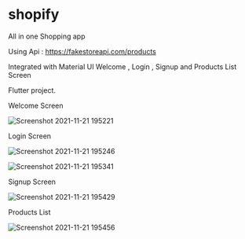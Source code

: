 # shopify
All in one Shopping app 

Using Api : https://fakestoreapi.com/products

Integrated with Material UI
Welcome , Login , Signup and Products List Screen

Flutter project.

Welcome Screen

![Screenshot 2021-11-21 195221](https://user-images.githubusercontent.com/89484385/142766222-55a79eca-b74a-464f-9fee-44e4e894628c.png)

Login Screen

![Screenshot 2021-11-21 195246](https://user-images.githubusercontent.com/89484385/142766228-270b7c00-2389-4726-86c2-9a482abbb614.png)

![Screenshot 2021-11-21 195341](https://user-images.githubusercontent.com/89484385/142766235-0c331fe6-223f-41f7-9e82-e660f4baaddd.png)

Signup Screen

![Screenshot 2021-11-21 195429](https://user-images.githubusercontent.com/89484385/142766241-7c95dcb2-edae-4452-9e4e-15181d02c6c3.png)

Products List

![Screenshot 2021-11-21 195456](https://user-images.githubusercontent.com/89484385/142766250-c12ab7f6-7b96-451c-9e9d-a4d09ae41c58.png)


